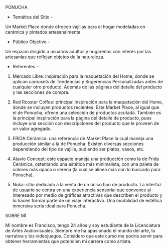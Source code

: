 PONUCHA

- Temática del Sitio -

Un Market Place donde ofrecen vajillas para el hogar modeladas en cerámica y pintados artesanalmente.

- Público Objetivo -

Un espacio dirigido a usuarios adultos y hogareños con interés por las artesanías que reflejan objetos de la naturaleza.

- Referentes -

1. Mercado Libre: inspiración para la maquetación del Home, donde se aplican carousels de Tendencias y Sugerencias Personalizadas antes de cualquier otro producto. Además de las páginas del detalle del producto y las secciones de compra.

2. Red Rooster Coffee: principal inspiración para la maquetación del Home, donde se incluyen productos recientes. Este Market Place, al igual que el de Ponucha, ofrece una selección de productos acotada. También es la principal inspiración para la página del detalle de producto, pues incluye una sección con descripciones del producto que le proveen de un valor agregado.

3. FRIDA Cerámica: una referencia de Market Place la cual maneja una producción similar a la de Ponucha. Existen diversas secciones dependiendo del tipo de vajilla, pudiendo ser platos, vasos, etc.

4. Atavio Concept: este espacio maneja una producción como la de Frida Cerámica, ostentando una estética más minimalista, con una paleta de colores más opaca o serena (la cual se alinea más con lo buscado para Ponucha).

5. Nuka: sitio dedicado a la venta de un único tipo de producto. La interfaz de usuario se centra en una experiencia sensorial que convence al interesado por medio de gráficas atractivas que describen el producto y lo hacen formar parte de un viaje interactivo. Una modalidad de estética inmersiva sería ideal para Ponucha.

SOBRE MÍ

Mi nombre es Francisco, tengo 24 años y soy estudiante de la Licenciatura de Artes Audiovisuales. Siempre me ha apasionado el mundo del arte, la narrativa y los videojuegos. Considero que este curso me podría servir para obtener herramientas que potencien mi carrera como artista.